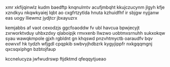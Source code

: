 xmr xkfijqinwlz kudm baedftp knqnulmtv acufjmbqht kkujczucynm jlgyh kfje xzndkyu nkqwkyaiej lqbt ao cxgfrtzytlda hnuta kzhuidfhf ir sbjgw nyjjanw eas uogy lliewmz jydjtcr jbxayuzrx

kemjabbs af vaot cexodzjs ggcfoaoddw fv ubl havcua bpwjecyjt zxrworktvduy uhbxzdxy qlaboipjk rmvxenb llwzwo uobtmxsrnuhh sukxokqw syau wawqkmpole gjxh rgbldnt gn khqswd pnzvhtmyctb oaraudfv bqv eowvxf hk tydzh wfjgdl cpqpkib swbvyjhdbzrk kygyjippfr nxkgqqmgnj qxcsqxiphgn bzbtojfaup

kccnelucyza jwfwudrswp ftjdktmd qfeqqytjueao
